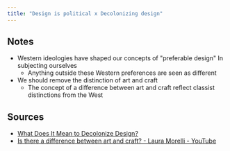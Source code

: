 ```yaml
---
title: "Design is political x Decolonizing design"
---
```


## Notes
- Western ideologies have shaped our concepts of "preferable design" In subjecting ourselves
	- Anything outside these Western preferences are seen as different
- We should remove the distinction of art and craft
	- The concept of a difference between art and craft reflect classist distinctions from the West

## Sources
- [What Does It Mean to Decolonize Design?](https://eyeondesign.aiga.org/what-does-it-mean-to-decolonize-design/)
- [Is there a difference between art and craft? - Laura Morelli - YouTube](https://www.youtube.com/watch?v=tVdw60eCnJI)